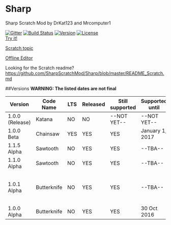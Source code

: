 # Sharp
Sharp Scratch Mod by DrKat123 and Mrcomputer1

[![Gitter](https://badges.gitter.im/SharpScratchMod/Sharp.svg)](https://gitter.im/SharpScratchMod/Sharp?utm_source=badge&utm_medium=badge&utm_campaign=pr-badge&utm_content=body_badge)
[![Build Status](https://travis-ci.org/SharpScratchMod/Sharp.svg?branch=master)](https://travis-ci.org/SharpScratchMod/Sharp)
[![Version](https://img.shields.io/badge/version-beta%201.0.0-brightgreen.svg)](https://github.com/SharpScratchMod/Sharp/releases/tag/v1.0.0-beta)
[![License](https://img.shields.io/badge/license-GPL%20v2-brightgreen.svg)](https://github.com/SharpScratchMod/Sharp/blob/master/COPYING)  
[Try it!](https://sharpscratchmod.github.io/Sharp.swf)

[Scratch topic](https://scratch.mit.edu/discuss/topic/199192/)

[Offline Editor](https://sharpscratchmod.github.io/sharp-offline-downloads/publish.htm)

Looking for the Scratch readme? https://github.com/SharpScratchMod/Sharp/blob/master/README_Scratch.md

##Versions
<b>WARNING: The listed dates are not final</b>

Version            | Code Name        | LTS | Released | Still supported | Supported until | Notes
------------------ | ---------------- | --- | -------- | --------------- | --------------- | -----------------------------
1.0.0 (Release)    | Katana           | NO  | NO       | --NOT YET--     | --NOT YET--     | 
1.0.0 Beta         | Chainsaw         | YES  | YES       | YES     | January 1, 2017  |
1.1.5 Alpha		   | Sawtooth         | NO  | YES	   | YES             | --TBA--         | 		
1.1.0 Alpha        | Sawtooth         | NO  | YES      | YES     | --TBA--     |
1.0.1 Alpha        | Butterknife      | NO  | YES      | YES     | --TBA--     | Will replace 1.0.0 Alpha support
1.0.0 Alpha        | Butterknife      | NO  | YES      | YES             | 30 Oct 2016     | 
